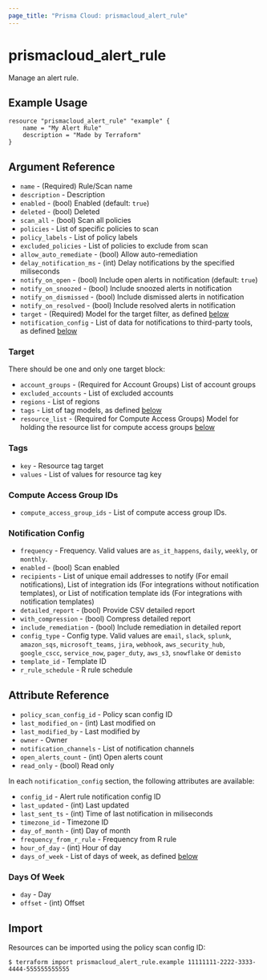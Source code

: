 ```yaml
---
page_title: "Prisma Cloud: prismacloud_alert_rule"
---
```


# prismacloud_alert_rule

Manage an alert rule.

## Example Usage

```hcl
resource "prismacloud_alert_rule" "example" {
    name = "My Alert Rule"
    description = "Made by Terraform"
}
```

## Argument Reference

* `name` - (Required) Rule/Scan name
* `description` - Description
* `enabled` - (bool) Enabled (default: `true`)
* `deleted` - (bool) Deleted
* `scan_all` - (bool) Scan all policies
* `policies` - List of specific policies to scan
* `policy_labels` - List of policy labels
* `excluded_policies` - List of policies to exclude from scan
* `allow_auto_remediate` - (bool) Allow auto-remediation
* `delay_notification_ms` - (int) Delay notifications by the specified miliseconds
* `notify_on_open` - (bool) Include open alerts in notification (default: `true`)
* `notify_on_snoozed` - (bool) Include snoozed alerts in notification
* `notify_on_dismissed` - (bool) Include dismissed alerts in notification
* `notify_on_resolved` - (bool) Include resolved alerts in notification
* `target` - (Required) Model for the target filter, as defined [below](#target)
* `notification_config` - List of data for notifications to third-party tools, as defined [below](#notification-config)

### Target

There should be one and only one target block:

* `account_groups` - (Required for Account Groups) List of account groups
* `excluded_accounts` - List of excluded accounts
* `regions` - List of regions
* `tags` - List of tag models, as defined [below](#tags)
* `resource_list` - (Required for Compute Access Groups) Model for holding the resource list for compute access groups [below](#compute-access-group-ids)

### Tags

* `key` - Resource tag target
* `values` - List of values for resource tag key


### Compute Access Group IDs

* `compute_access_group_ids` - List of compute access group IDs.

### Notification Config

* `frequency` - Frequency.  Valid values are `as_it_happens`, `daily`, `weekly`, or `monthly`.
* `enabled` - (bool) Scan enabled
* `recipients` - List of unique email addresses to notify (For email notifications), List of integration ids (For integrations without notification templates), or List of notification template ids (For integrations with notification templates)
* `detailed_report` - (bool) Provide CSV detailed report
* `with_compression` - (bool) Compress detailed report
* `include_remediation` - (bool) Include remediation in detailed report
* `config_type` - Config type.  Valid values are `email`, `slack`, `splunk`, `amazon_sqs`, `microsoft_teams`, `jira`, `webhook`, `aws_security_hub`, `google_cscc`, `service_now`, `pager_duty`, `aws_s3`, `snowflake` or `demisto`
* `template_id` - Template ID
* `r_rule_schedule` - R rule schedule

## Attribute Reference

* `policy_scan_config_id` - Policy scan config ID
* `last_modified_on` - (int) Last modified on
* `last_modified_by` - Last modified by
* `owner` - Owner
* `notification_channels` - List of notification channels
* `open_alerts_count` - (int) Open alerts count
* `read_only` - (bool) Read only

In each `notification_config` section, the following attributes are available:

* `config_id` - Alert rule notification config ID
* `last_updated` - (int) Last updated
* `last_sent_ts` - (int) Time of last notification in miliseconds
* `timezone_id` - Timezone ID
* `day_of_month` - (int) Day of month
* `frequency_from_r_rule` - Frequency from R rule
* `hour_of_day` - (int) Hour of day
* `days_of_week` - List of days of week, as defined [below](#days-of-week)

### Days Of Week

* `day` - Day
* `offset` - (int) Offset



## Import

Resources can be imported using the policy scan config ID:

```
$ terraform import prismacloud_alert_rule.example 11111111-2222-3333-4444-555555555555
```
